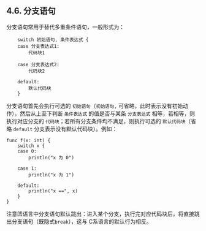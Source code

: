 ## 4.6. 分支语句

分支语句常用于替代多重条件语句，一般形式为：
```wa
    switch 初始语句, 条件表达式 {
    case 分支表达式1:
        代码块1

    case 分支表达式2:
        代码块2

    default:
        默认代码块
    }
```

分支语句首先会执行可选的 `初始语句`（`初始语句,` 可省略，此时表示没有初始动作），然后从上至下判断 `条件表达式` 的值是否与某条 `分支表达式` 相等，若相等，则执行对应分支的 `代码块`；若所有分支条件均不满足，则执行可选的 `默认代码块`（省略 `default` 分支表示没有默认代码块）。例如：

```wa
func f(x: int) {
    switch x {
    case 0:
        println("x 为 0")

    case 1:
        println("x 为 1")

    default:
        println("x ==", x)
    }
}
```

注意凹语言中分支语句默认跳出：进入某个分支，执行完对应代码块后，将直接跳出分支语句（既隐式`break`），这与 C系语言的默认行为相反。
